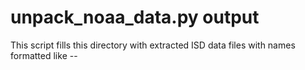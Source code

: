 # unpack_noaa_data.py output

This script fills this directory with extracted ISD data files with names formatted like 
<WMO>-<WBAN>-<YEAR>